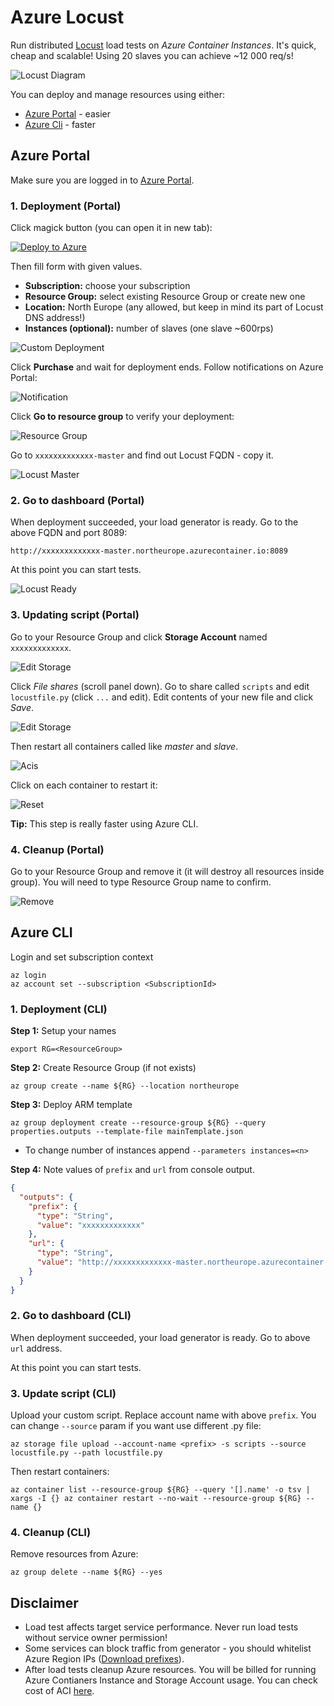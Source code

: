 # Azure Locust

Run distributed [Locust](https://locust.io/) load tests on _Azure Container Instances_. It's quick, cheap and scalable! Using 20 slaves you can achieve ~12 000 req/s!

![Locust Diagram](docs/locust-diagram.png)

You can deploy and manage resources using either: 
* [Azure Portal](https://portal.azure.com) - easier
* [Azure Cli](https://docs.microsoft.com/en-us/cli/azure/install-azure-cli?view=azure-cli-latest) - faster 

## Azure Portal
Make sure you are logged in to [Azure Portal](https://portal.azure.com).

### 1. Deployment (Portal)

Click magick button (you can open it in new tab):

[![Deploy to Azure](https://aka.ms/deploytoazurebutton)](https://portal.azure.com/#create/Microsoft.Template/uri/https%3A%2F%2Fraw.githubusercontent.com%2Fhectorjjb%2Flocust-on-azure%2Fmaster%2FmainTemplate.json)

Then fill form with given values.

- **Subscription:** choose your subscription
- **Resource Group:** select existing Resource Group or create new one
- **Location:** North Europe (any allowed, but keep in mind its part of Locust DNS address!)
- **Instances (optional):**  number of slaves (one slave ~600rps)

![Custom Deployment](docs/custom-deployment.png)

Click **Purchase** and wait for deployment ends. Follow notifications on Azure Portal:

![Notification](docs/locust-notification.png)

Click **Go to resource group** to verify your deployment:

![Resource Group](docs/locust-rg.png)

Go to `xxxxxxxxxxxxx-master` and find out Locust FQDN - copy it.

![Locust Master](docs/locust-master.png)

### 2. Go to dashboard (Portal)

When deployment succeeded, your load generator is ready. Go to the above FQDN and port 8089: 

`http://xxxxxxxxxxxxx-master.northeurope.azurecontainer.io:8089` 

At this point you can start tests. 

![Locust Ready](docs/locust-ready.png)


### 3. Updating script (Portal)

Go to your Resource Group and click **Storage Account** named `xxxxxxxxxxxxx`. 

![Edit Storage](docs/locust-sa.png)

Click _File shares_ (scroll panel down).
Go to share called `scripts` and edit `locustfile.py` (click `...` and edit).
Edit contents of your new file and click _Save_.

![Edit Storage](docs/locust-save.png)

Then restart all containers called like *master* and *slave*.

![Acis](docs/locust-acis.png)

Click on each container to restart it:

![Reset](docs/locust-restart.png)

**Tip:** This step is really faster using Azure CLI.

### 4. Cleanup (Portal)

Go to your Resource Group and remove it (it will destroy all resources inside group). 
You will need to type Resource Group name to confirm.

![Remove](docs/locust-rm.png)

## Azure CLI

Login and set subscription context

```
az login
az account set --subscription <SubscriptionId>
```

### 1. Deployment (CLI)

**Step 1:** Setup your names
```
export RG=<ResourceGroup>
```

**Step 2:** Create Resource Group (if not exists)
```
az group create --name ${RG} --location northeurope
```

**Step 3:** Deploy ARM template
```
az group deployment create --resource-group ${RG} --query properties.outputs --template-file mainTemplate.json 
```
- To change number of instances append `--parameters instances=<n>`

**Step 4:** Note values of `prefix` and `url` from console output.

```json
{
  "outputs": {
    "prefix": {
      "type": "String",
      "value": "xxxxxxxxxxxxx"
    },
    "url": {
      "type": "String",
      "value": "http://xxxxxxxxxxxxx-master.northeurope.azurecontainer.io:8089"
    }
  }
}
```

### 2. Go to dashboard (CLI)

When deployment succeeded, your load generator is ready. Go to above `url` address. 

At this point you can start tests. 

### 3. Update script (CLI)

Upload your custom script. Replace account name with above `prefix`. You can change `--source` param if you want use different .py file:
```
az storage file upload --account-name <prefix> -s scripts --source locustfile.py --path locustfile.py
```
Then restart containers:
```
az container list --resource-group ${RG} --query '[].name' -o tsv | xargs -I {} az container restart --no-wait --resource-group ${RG} --name {} 
```

### 4. Cleanup (CLI)

Remove resources from Azure:
```
az group delete --name ${RG} --yes
```

## Disclaimer

* Load test affects target service performance. Never run load tests without service owner permission!
* Some services can block traffic from generator - you should whitelist Azure Region IPs ([Download prefixes](https://www.microsoft.com/download/details.aspx?id=56519)).
* After load tests cleanup Azure resources. You will be billed for running Azure Contianers Instance and Storage Account usage. You can check cost of ACI [here](https://azure.microsoft.com/en-us/pricing/details/container-instances/).